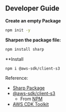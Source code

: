 
## Developer Guide

**Create an empty Package**

```sh
npm init -y
```


**Sharpen the package file:**
```sh
npm install sharp
```


**Install
```sh
npm i @aws-sdk/client-s3
```




Reference:

- [Sharp Package](https://sharp.pixelplumbing.com/install#aws-lambda)
- [@aws-sdk/client-s3](https://docs.aws.amazon.com/AWSJavaScriptSDK/v3/latest/clients/client-s3/#aws-sdkclient-s3)
  - From [NPM](https://www.npmjs.com/package/@aws-sdk/client-s3)
- [AWS CDK Toolkit](https://docs.aws.amazon.com/cdk/v2/guide/cli.html)